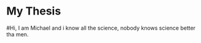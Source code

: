 

# My Thesis

#Hi, I am Michael and i know all the science, nobody knows science better tha men.
 
